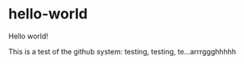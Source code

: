 # hello-world
Hello world!

This is a test of the github system: testing, testing, te...arrrggghhhhh
